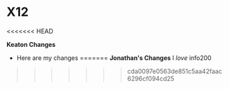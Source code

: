 # X12
<<<<<<< HEAD


**Keaton Changes**
- Here are my changes
=======
**Jonathan's Changes**
I _love_ info200
>>>>>>> cda0097e0563de851c5aa42faac6296cf094cd25
